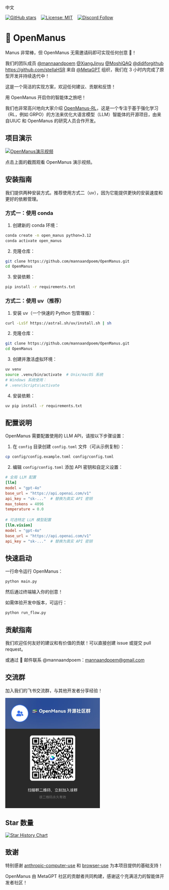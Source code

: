中文

[![GitHub stars](https://img.shields.io/github/stars/mannaandpoem/OpenManus?style=social)](https://github.com/mannaandpoem/OpenManus/stargazers)
&ensp;
[![License: MIT](https://img.shields.io/badge/License-MIT-yellow.svg)](https://opensource.org/licenses/MIT) &ensp;
[![Discord Follow](https://dcbadge.vercel.app/api/server/DYn29wFk9z?style=flat)](https://discord.gg/DYn29wFk9z)

# 👋 OpenManus

Manus 非常棒，但 OpenManus 无需邀请码即可实现任何创意 🛫！

我们的团队成员 [@mannaandpoem](https://github.com/mannaandpoem) [@XiangJinyu](https://github.com/XiangJinyu) [@MoshiQAQ](https://github.com/MoshiQAQ) [@didiforgithub](https://github.com/didiforgithub) https://github.com/stellaHSR 来自 [@MetaGPT](https://github.com/geekan/MetaGPT) 组织，我们在 3
小时内完成了原型开发并持续迭代中！

这是一个简洁的实现方案，欢迎任何建议、贡献和反馈！

用 OpenManus 开启你的智能体之旅吧！

我们也非常高兴地向大家介绍 [OpenManus-RL](https://github.com/OpenManus/OpenManus-RL)，这是一个专注于基于强化学习（RL，例如 GRPO）的方法来优化大语言模型（LLM）智能体的开源项目，由来自UIUC 和 OpenManus 的研究人员合作开发。


## 项目演示

[![OpenManus演示视频](https://path_to_your_image.png)](https://www.bilibili.com/video/BV1UyZSYuEmK/?vd_source=555d4d06d76dfcceeb83a9e9c3717834)

点击上面的截图观看 OpenManus 演示视频。


## 安装指南

我们提供两种安装方式。推荐使用方式二（uv），因为它能提供更快的安装速度和更好的依赖管理。

### 方式一：使用 conda

1. 创建新的 conda 环境：

```bash
conda create -n open_manus python=3.12
conda activate open_manus
```

2. 克隆仓库：

```bash
git clone https://github.com/mannaandpoem/OpenManus.git
cd OpenManus
```

3. 安装依赖：

```bash
pip install -r requirements.txt
```

### 方式二：使用 uv（推荐）

1. 安装 uv（一个快速的 Python 包管理器）：

```bash
curl -LsSf https://astral.sh/uv/install.sh | sh
```

2. 克隆仓库：

```bash
git clone https://github.com/mannaandpoem/OpenManus.git
cd OpenManus
```

3. 创建并激活虚拟环境：

```bash
uv venv
source .venv/bin/activate  # Unix/macOS 系统
# Windows 系统使用：
# .venv\Scripts\activate
```

4. 安装依赖：

```bash
uv pip install -r requirements.txt
```

## 配置说明

OpenManus 需要配置使用的 LLM API，请按以下步骤设置：

1. 在 `config` 目录创建 `config.toml` 文件（可从示例复制）：

```bash
cp config/config.example.toml config/config.toml
```

2. 编辑 `config/config.toml` 添加 API 密钥和自定义设置：

```toml
# 全局 LLM 配置
[llm]
model = "gpt-4o"
base_url = "https://api.openai.com/v1"
api_key = "sk-..."  # 替换为真实 API 密钥
max_tokens = 4096
temperature = 0.0

# 可选特定 LLM 模型配置
[llm.vision]
model = "gpt-4o"
base_url = "https://api.openai.com/v1"
api_key = "sk-..."  # 替换为真实 API 密钥
```

## 快速启动

一行命令运行 OpenManus：

```bash
python main.py
```

然后通过终端输入你的创意！

如需体验开发中版本，可运行：

```bash
python run_flow.py
```

## 贡献指南

我们欢迎任何友好的建议和有价值的贡献！可以直接创建 issue 或提交 pull request。

或通过 📧 邮件联系 @mannaandpoem：mannaandpoem@gmail.com

## 交流群

加入我们的飞书交流群，与其他开发者分享经验！

<div align="center" style="display: flex; gap: 20px;">
    <img src="assets/community_group.jpg" alt="OpenManus 交流群" width="300" />
</div>

## Star 数量

[![Star History Chart](https://api.star-history.com/svg?repos=mannaandpoem/OpenManus&type=Date)](https://star-history.com/#mannaandpoem/OpenManus&Date)

## 致谢

特别感谢 [anthropic-computer-use](https://github.com/anthropics/anthropic-quickstarts/tree/main/computer-use-demo)
和 [browser-use](https://github.com/browser-use/browser-use) 为本项目提供的基础支持！

OpenManus 由 MetaGPT 社区的贡献者共同构建，感谢这个充满活力的智能体开发者社区！
